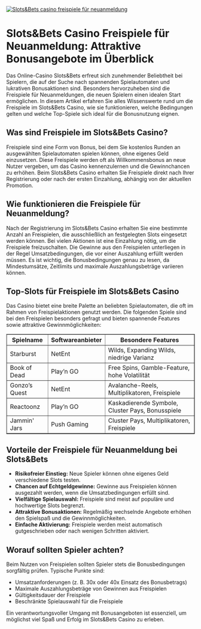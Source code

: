 [![Slots&Bets casino freispiele für neuanmeldung](https://123-caf.pages.dev/gitsignup.png)](https://vrmoo.ru/Bt82HjjY)

<h1>Slots&Bets Casino Freispiele für Neuanmeldung: Attraktive Bonusangebote im Überblick</h1> <p>Das Online-Casino Slots&Bets erfreut sich zunehmender Beliebtheit bei Spielern, die auf der Suche nach spannenden Spielautomaten und lukrativen Bonusaktionen sind. Besonders hervorzuheben sind die Freispiele für Neuanmeldungen, die neuen Spielern einen idealen Start ermöglichen. In diesem Artikel erfahren Sie alles Wissenswerte rund um die Freispiele im Slots&Bets Casino, wie sie funktionieren, welche Bedingungen gelten und welche Top-Spiele sich ideal für die Bonusnutzung eignen.</p>  <h2>Was sind Freispiele im Slots&Bets Casino?</h2> <p>Freispiele sind eine Form von Bonus, bei dem Sie kostenlos Runden an ausgewählten Spielautomaten spielen können, ohne eigenes Geld einzusetzen. Diese Freispiele werden oft als Willkommensbonus an neue Nutzer vergeben, um das Casino kennenzulernen und die Gewinnchancen zu erhöhen. Beim Slots&Bets Casino erhalten Sie Freispiele direkt nach Ihrer Registrierung oder nach der ersten Einzahlung, abhängig von der aktuellen Promotion.</p>  <h2>Wie funktionieren die Freispiele für Neuanmeldung?</h2> <p>Nach der Registrierung im Slots&Bets Casino erhalten Sie eine bestimmte Anzahl an Freispielen, die ausschließlich an festgelegten Slots eingesetzt werden können. Bei vielen Aktionen ist eine Einzahlung nötig, um die Freispiele freizuschalten. Die Gewinne aus den Freispielen unterliegen in der Regel Umsatzbedingungen, die vor einer Auszahlung erfüllt werden müssen. Es ist wichtig, die Bonusbedingungen genau zu lesen, da Mindestumsätze, Zeitlimits und maximale Auszahlungsbeträge variieren können.</p>  <h2>Top-Slots für Freispiele im Slots&Bets Casino</h2> <p>Das Casino bietet eine breite Palette an beliebten Spielautomaten, die oft im Rahmen von Freispielaktionen genutzt werden. Die folgenden Spiele sind bei den Freispielen besonders gefragt und bieten spannende Features sowie attraktive Gewinnmöglichkeiten:</p>  <table border="1" cellpadding="8" cellspacing="0" style="border-collapse: collapse; width: 100%;">   <thead>     <tr>       <th>Spielname</th>       <th>Softwareanbieter</th>       <th>Besondere Features</th>     </tr>   </thead>   <tbody>     <tr>       <td>Starburst</td>       <td>NetEnt</td>       <td>Wilds, Expanding Wilds, niedrige Varianz</td>     </tr>     <tr>       <td>Book of Dead</td>       <td>Play’n GO</td>       <td>Free Spins, Gamble-Feature, hohe Volatilität</td>     </tr>     <tr>       <td>Gonzo’s Quest</td>       <td>NetEnt</td>       <td>Avalanche-Reels, Multiplikatoren, Freispiele</td>     </tr>     <tr>       <td>Reactoonz</td>       <td>Play’n GO</td>       <td>Kaskadierende Symbole, Cluster Pays, Bonusspiele</td>     </tr>     <tr>       <td>Jammin' Jars</td>       <td>Push Gaming</td>       <td>Cluster Pays, Multiplikatoren, Freispiele</td>     </tr>   </tbody> </table>  <h2>Vorteile der Freispiele für Neuanmeldung bei Slots&Bets</h2> <ul>   <li><strong>Risikofreier Einstieg:</strong> Neue Spieler können ohne eigenes Geld verschiedene Slots testen.</li>   <li><strong>Chancen auf Echtgeldgewinne:</strong> Gewinne aus Freispielen können ausgezahlt werden, wenn die Umsatzbedingungen erfüllt sind.</li>   <li><strong>Vielfältige Spielauswahl:</strong> Freispiele sind meist auf populäre und hochwertige Slots begrenzt.</li>   <li><strong>Attraktive Bonusaktionen:</strong> Regelmäßig wechselnde Angebote erhöhen den Spielspaß und die Gewinnmöglichkeiten.</li>   <li><strong>Einfache Aktivierung:</strong> Freispiele werden meist automatisch gutgeschrieben oder nach wenigen Schritten aktiviert.</li> </ul>  <h2>Worauf sollten Spieler achten?</h2> <p>Beim Nutzen von Freispielen sollten Spieler stets die Bonusbedingungen sorgfältig prüfen. Typische Punkte sind:</p> <ul>   <li>Umsatzanforderungen (z. B. 30x oder 40x Einsatz des Bonusbetrags)</li>   <li>Maximale Auszahlungsbeträge von Gewinnen aus Freispielen</li>   <li>Gültigkeitsdauer der Freispiele</li>   <li>Beschränkte Spielauswahl für die Freispiele</li> </ul> <p>Ein verantwortungsvoller Umgang mit Bonusangeboten ist essenziell, um möglichst viel Spaß und Erfolg im Slots&Bets Casino zu erleben.</p>